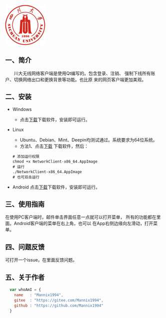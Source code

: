 ![NetworkClient](Qt/Icons/NetworkClient.png)
## 一、简介
  
　　川大无线网络客户端是使用Qt编写的。包含登录、注销、
强制下线所有账户、切换网络出口和更换背景等功能。也比原
来的网页客户端更加美观。

## 二、安装
  
* Windows
  * 点击[下载](https://github.com/Mannix1994/NetworkClient/releases/download/V1.0/NetworkClient.exe)下载软件，安装即可运行。

* Linux
    *  Ubuntu、Debian、Mint、Deepin均测试通过。系统要求为64位系统。
    *  方法1、点击[下载](https://github.com/Mannix1994/NetworkClient/releases/download/V1.0/NetworkClient-x86_64.AppImage)
下载软件，然后：
	```
    # 添加运行权限
	chmod +x NetworkClient-x86_64.AppImage
	# 运行
    ./NetworkClient-x86_64.AppImage
	# 也可双击运行
	```
* Android
    点击[下载](https://github.com/Mannix1994/NetworkClient/releases/download/V1.0/app-release.apk)下载软件，安装即可运行。

## 三、使用指南
  
在使用PC客户端时，邮件单击界面任意一点就可以打开菜单，
所有的功能都在里面。Android客户端的菜单在右上角，也可以
在App右侧边缘向左滑动，打开菜单。

## 四、问题反馈
  
可打开一个issue，在里面反馈问题。

## 五、关于作者

```javascript
  var whoAmI = {
    name   : "Mannix1994",
    gitee  : "https://gitee.com/Mannix1994",
    github : "https://github.com/Mannix1994"
  }
```
